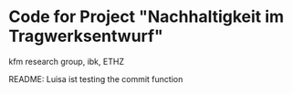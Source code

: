 # Code for Project "Nachhaltigkeit im Tragwerksentwurf"
kfm research group, ibk, ETHZ


README:
Luisa ist testing the commit function
